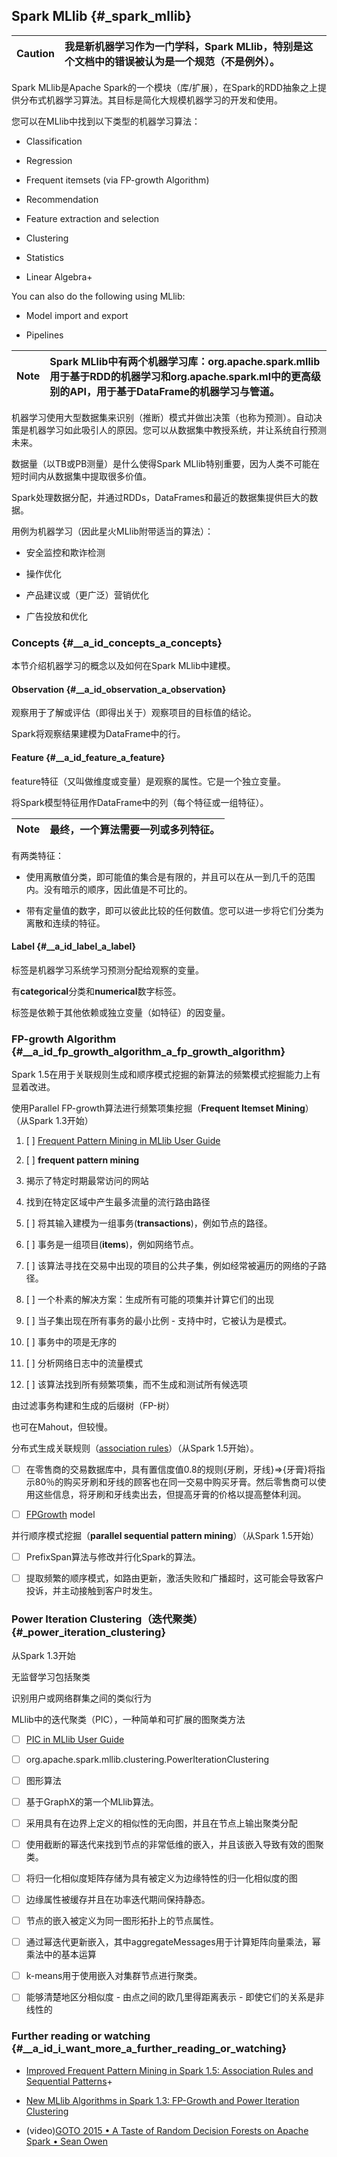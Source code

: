 ## Spark MLlib {#_spark_mllib}

| Caution | 我是新机器学习作为一门学科，Spark MLlib，特别是这个文档中的错误被认为是一个规范（不是例外）。 |
| :---: | :--- |


Spark MLlib是Apache Spark的一个模块（库/扩展），在Spark的RDD抽象之上提供分布式机器学习算法。其目标是简化大规模机器学习的开发和使用。

您可以在MLlib中找到以下类型的机器学习算法：

* Classification

* Regression

* Frequent itemsets \(via FP-growth Algorithm\)

* Recommendation

* Feature extraction and selection

* Clustering

* Statistics

* Linear Algebra+

You can also do the following using MLlib:

* Model import and export

* Pipelines

| Note | Spark MLlib中有两个机器学习库：org.apache.spark.mllib用于基于RDD的机器学习和org.apache.spark.ml中的更高级别的API，用于基于DataFrame的机器学习与管道。 |
| :---: | :--- |


机器学习使用大型数据集来识别（推断）模式并做出决策（也称为预测）。自动决策是机器学习如此吸引人的原因。您可以从数据集中教授系统，并让系统自行预测未来。

数据量（以TB或PB测量）是什么使得Spark MLlib特别重要，因为人类不可能在短时间内从数据集中提取很多价值。

Spark处理数据分配，并通过RDDs，DataFrames和最近的数据集提供巨大的数据。

用例为机器学习（因此星火MLlib附带适当的算法）：

* 安全监控和欺诈检测

* 操作优化

* 产品建议或（更广泛）营销优化

* 广告投放和优化

### Concepts {#__a_id_concepts_a_concepts}

本节介绍机器学习的概念以及如何在Spark MLlib中建模。

#### Observation {#__a_id_observation_a_observation}

观察用于了解或评估（即得出关于）观察项目的目标值的结论。

Spark将观察结果建模为DataFrame中的行。

#### Feature {#__a_id_feature_a_feature}

feature特征（又叫做维度或变量）是观察的属性。它是一个独立变量。

将Spark模型特征用作DataFrame中的列（每个特征或一组特征）。

| Note | 最终，一个算法需要一列或多列特征。 |
| :---: | :--- |


有两类特征：

* 使用离散值分类，即可能值的集合是有限的，并且可以在从一到几千的范围内。没有暗示的顺序，因此值是不可比的。

* 带有定量值的数字，即可以彼此比较的任何数值。您可以进一步将它们分类为离散和连续的特征。

#### Label {#__a_id_label_a_label}

标签是机器学习系统学习预测分配给观察的变量。

有**categorical**分类和**numerical**数字标签。

标签是依赖于其他依赖或独立变量（如特征）的因变量。

### FP-growth Algorithm {#__a_id_fp_growth_algorithm_a_fp_growth_algorithm}

Spark 1.5在用于关联规则生成和顺序模式挖掘的新算法的频繁模式挖掘能力上有显着改进。

使用Parallel FP-growth算法进行频繁项集挖掘（**Frequent Itemset Mining**）（从Spark 1.3开始）

1. [ ] [Frequent Pattern Mining in MLlib User Guide](https://spark.apache.org/docs/latest/mllib-frequent-pattern-mining.html)

2. [ ] **frequent pattern mining**

3. 揭示了特定时期最常访问的网站

4. 找到在特定区域中产生最多流量的流行路由路径

5. [ ] 将其输入建模为一组事务\(**transactions**\)，例如节点的路径。

6. [ ] 事务是一组项目\(**items**\)，例如网络节点。

7. [ ] 该算法寻找在交易中出现的项目的公共子集，例如经常被遍历的网络的子路径。

8. [ ] 一个朴素的解决方案：生成所有可能的项集并计算它们的出现

9. [ ] 当子集出现在所有事务的最小比例 - 支持中时，它被认为是模式。

10. [ ] 事务中的项是无序的

11. [ ] 分析网络日志中的流量模式

12. [ ] 该算法找到所有频繁项集，而不生成和测试所有候选项

由过滤事务构建和生成的后缀树（FP-树）

也可在Mahout，但较慢。

分布式生成关联规则（[association rules](https://en.wikipedia.org/wiki/Association_rule_learning)）（从Spark 1.5开始）。

* [ ] 在零售商的交易数据库中，具有置信度值0.8的规则{牙刷，牙线}⇒{牙膏}将指示80％的购买牙刷和牙线的顾客也在同一交易中购买牙膏。然后零售商可以使用这些信息，将牙刷和牙线卖出去，但提高牙膏的价格以提高整体利润。

* [ ] [FPGrowth](http://spark.apache.org/docs/latest/mllib-frequent-pattern-mining.html#fp-growth) model

并行顺序模式挖掘（**parallel sequential pattern mining**）（从Spark 1.5开始）

* [ ] PrefixSpan算法与修改并行化Spark的算法。

* [ ] 提取频繁的顺序模式，如路由更新，激活失败和广播超时，这可能会导致客户投诉，并主动接触到客户时发生。

### Power Iteration Clustering（迭代聚类） {#_power_iteration_clustering}

从Spark 1.3开始

无监督学习包括聚类

识别用户或网络群集之间的类似行为

MLlib中的迭代聚类（PIC），一种简单和可扩展的图聚类方法

* [ ] [PIC in MLlib User Guide](https://spark.apache.org/docs/latest/mllib-clustering.html#power-iteration-clustering-pic)

* [ ] org.apache.spark.mllib.clustering.PowerIterationClustering

* [ ] 图形算法

* [ ] 基于GraphX的第一个MLlib算法。

* [ ] 采用具有在边界上定义的相似性的无向图，并且在节点上输出聚类分配

* [ ] 使用截断的幂迭代来找到节点的非常低维的嵌入，并且该嵌入导致有效的图聚类。

* [ ] 将归一化相似度矩阵存储为具有被定义为边缘特性的归一化相似度的图

* [ ] 边缘属性被缓存并且在功率迭代期间保持静态。

* [ ] 节点的嵌入被定义为同一图形拓扑上的节点属性。

* [ ] 通过幂迭代更新嵌入，其中aggregateMessages用于计算矩阵向量乘法，幂乘法中的基本运算

* [ ] k-means用于使用嵌入对集群节点进行聚类。

* [ ] 能够清楚地区分相似度 - 由点之间的欧几里得距离表示 - 即使它们的关系是非线性的

### Further reading or watching {#__a_id_i_want_more_a_further_reading_or_watching}

* [Improved Frequent Pattern Mining in Spark 1.5: Association Rules and Sequential Patterns](https://databricks.com/blog/2015/09/28/improved-frequent-pattern-mining-in-spark-1-5-association-rules-and-sequential-patterns.html)+

* [New MLlib Algorithms in Spark 1.3: FP-Growth and Power Iteration Clustering](https://databricks.com/blog/2015/04/17/new-mllib-algorithms-in-spark-1-3-fp-growth-and-power-iteration-clustering.html)

* \(video\)[GOTO 2015 • A Taste of Random Decision Forests on Apache Spark • Sean Owen](https://youtu.be/ObiCMJ24ezs)



